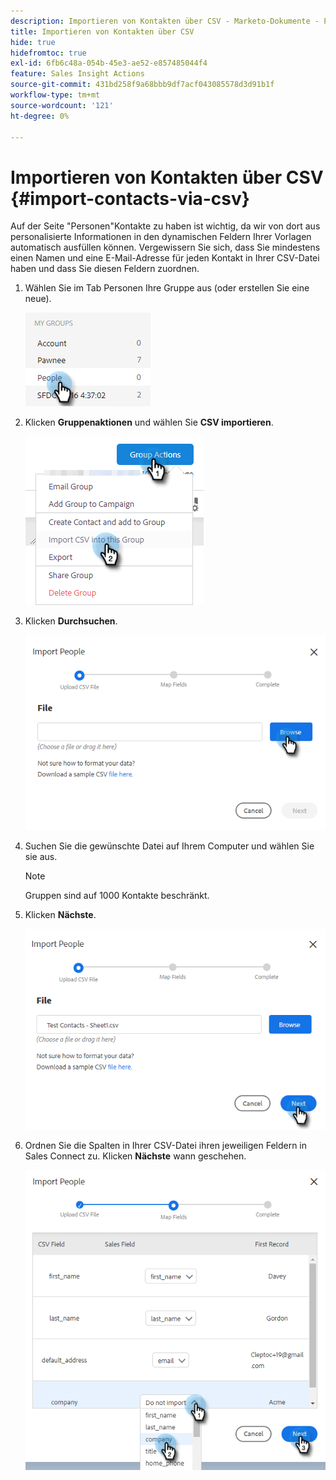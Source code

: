 ```yaml
---
description: Importieren von Kontakten über CSV - Marketo-Dokumente - Produktdokumentation
title: Importieren von Kontakten über CSV
hide: true
hidefromtoc: true
exl-id: 6fb6c48a-054b-45e3-ae52-e857485044f4
feature: Sales Insight Actions
source-git-commit: 431bd258f9a68bbb9df7acf043085578d3d91b1f
workflow-type: tm+mt
source-wordcount: '121'
ht-degree: 0%

---
```


# Importieren von Kontakten über CSV {#import-contacts-via-csv}

Auf der Seite &quot;Personen&quot;Kontakte zu haben ist wichtig, da wir von dort aus personalisierte Informationen in den dynamischen Feldern Ihrer Vorlagen automatisch ausfüllen können. Vergewissern Sie sich, dass Sie mindestens einen Namen und eine E-Mail-Adresse für jeden Kontakt in Ihrer CSV-Datei haben und dass Sie diesen Feldern zuordnen.

1. Wählen Sie im Tab Personen Ihre Gruppe aus (oder erstellen Sie eine neue).

   ![](assets/import-contacts-via-csv-1.png)

1. Klicken **Gruppenaktionen** und wählen Sie **CSV importieren**.

   ![](assets/import-contacts-via-csv-2.png)

1. Klicken **Durchsuchen**.

   ![](assets/import-contacts-via-csv-3.png)

1. Suchen Sie die gewünschte Datei auf Ihrem Computer und wählen Sie sie aus.

   >[!NOTE]
   >
   >Gruppen sind auf 1000 Kontakte beschränkt.

1. Klicken **Nächste**.

   ![](assets/import-contacts-via-csv-4.png)

1. Ordnen Sie die Spalten in Ihrer CSV-Datei ihren jeweiligen Feldern in Sales Connect zu. Klicken **Nächste** wann geschehen.

   ![](assets/import-contacts-via-csv-5.png)
